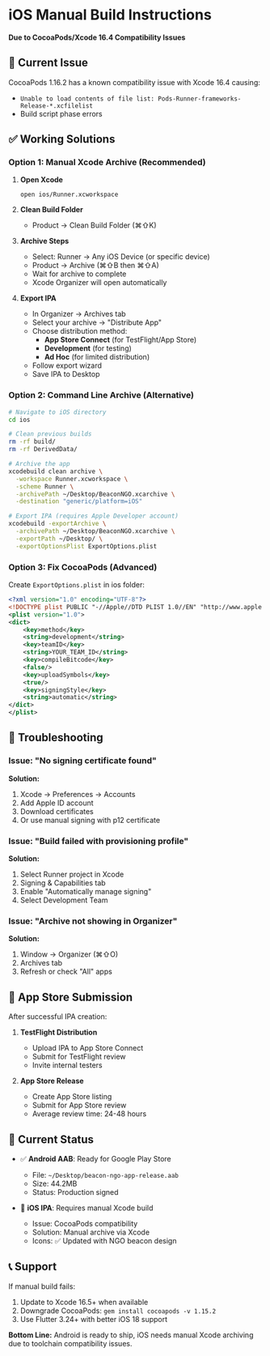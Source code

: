 # iOS Manual Build Instructions
**Due to CocoaPods/Xcode 16.4 Compatibility Issues**

## 🚨 Current Issue
CocoaPods 1.16.2 has a known compatibility issue with Xcode 16.4 causing:
- `Unable to load contents of file list: Pods-Runner-frameworks-Release-*.xcfilelist`
- Build script phase errors

## ✅ Working Solutions

### Option 1: Manual Xcode Archive (Recommended)

1. **Open Xcode**
   ```
   open ios/Runner.xcworkspace
   ```

2. **Clean Build Folder**
   - Product → Clean Build Folder (⌘⇧K)

3. **Archive Steps**
   - Select: Runner → Any iOS Device (or specific device)
   - Product → Archive (⌘⇧B then ⌘⇧A)
   - Wait for archive to complete
   - Xcode Organizer will open automatically

4. **Export IPA**
   - In Organizer → Archives tab
   - Select your archive → "Distribute App"
   - Choose distribution method:
     - **App Store Connect** (for TestFlight/App Store)
     - **Development** (for testing)
     - **Ad Hoc** (for limited distribution)
   - Follow export wizard
   - Save IPA to Desktop

### Option 2: Command Line Archive (Alternative)

```bash
# Navigate to iOS directory
cd ios

# Clean previous builds
rm -rf build/
rm -rf DerivedData/

# Archive the app
xcodebuild clean archive \
  -workspace Runner.xcworkspace \
  -scheme Runner \
  -archivePath ~/Desktop/BeaconNGO.xcarchive \
  -destination "generic/platform=iOS"

# Export IPA (requires Apple Developer account)
xcodebuild -exportArchive \
  -archivePath ~/Desktop/BeaconNGO.xcarchive \
  -exportPath ~/Desktop/ \
  -exportOptionsPlist ExportOptions.plist
```

### Option 3: Fix CocoaPods (Advanced)

Create `ExportOptions.plist` in ios folder:
```xml
<?xml version="1.0" encoding="UTF-8"?>
<!DOCTYPE plist PUBLIC "-//Apple//DTD PLIST 1.0//EN" "http://www.apple.com/DTDs/PropertyList-1.0.dtd">
<plist version="1.0">
<dict>
    <key>method</key>
    <string>development</string>
    <key>teamID</key>
    <string>YOUR_TEAM_ID</string>
    <key>compileBitcode</key>
    <false/>
    <key>uploadSymbols</key>
    <true/>
    <key>signingStyle</key>
    <string>automatic</string>
</dict>
</plist>
```

## 🔧 Troubleshooting

### Issue: "No signing certificate found"
**Solution:**
1. Xcode → Preferences → Accounts
2. Add Apple ID account
3. Download certificates
4. Or use manual signing with p12 certificate

### Issue: "Build failed with provisioning profile"
**Solution:**
1. Select Runner project in Xcode
2. Signing & Capabilities tab
3. Enable "Automatically manage signing"
4. Select Development Team

### Issue: "Archive not showing in Organizer"
**Solution:**
1. Window → Organizer (⌘⇧O)
2. Archives tab
3. Refresh or check "All" apps

## 📱 App Store Submission

After successful IPA creation:

1. **TestFlight Distribution**
   - Upload IPA to App Store Connect
   - Submit for TestFlight review
   - Invite internal testers

2. **App Store Release**
   - Create App Store listing
   - Submit for App Store review
   - Average review time: 24-48 hours

## 🎯 Current Status

- ✅ **Android AAB**: Ready for Google Play Store
  - File: `~/Desktop/beacon-ngo-app-release.aab`
  - Size: 44.2MB
  - Status: Production signed

- 🔄 **iOS IPA**: Requires manual Xcode build
  - Issue: CocoaPods compatibility 
  - Solution: Manual archive via Xcode
  - Icons: ✅ Updated with NGO beacon design

## 📞 Support

If manual build fails:
1. Update to Xcode 16.5+ when available
2. Downgrade CocoaPods: `gem install cocoapods -v 1.15.2`
3. Use Flutter 3.24+ with better iOS 18 support

**Bottom Line:** Android is ready to ship, iOS needs manual Xcode archiving due to toolchain compatibility issues.